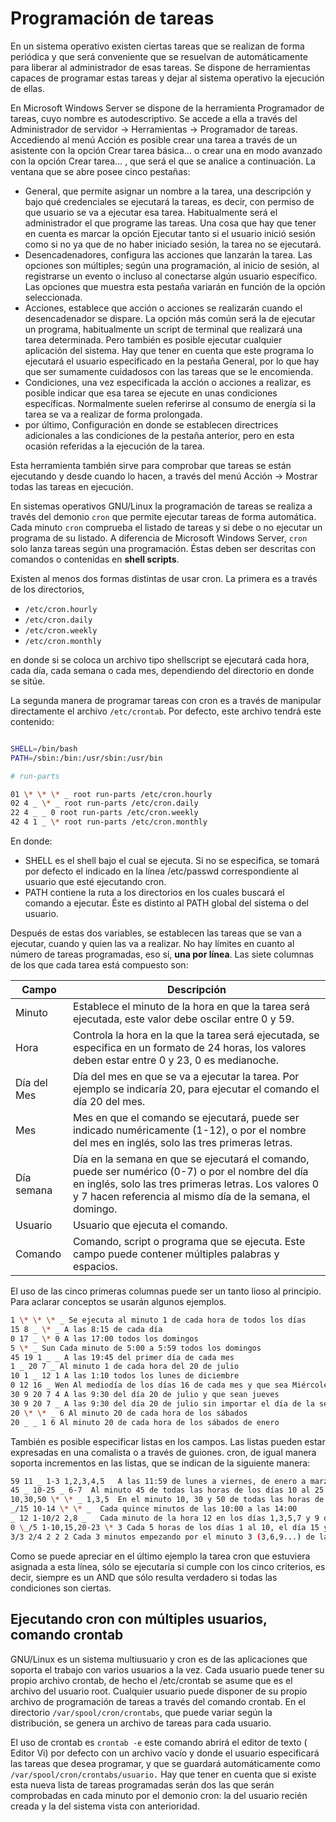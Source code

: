 # Programación de tareas

En un sistema operativo existen ciertas tareas que se realizan de forma periódica y que será conveniente que se resuelvan de automáticamente para liberar al administrador de esas tareas. Se dispone de herramientas capaces de programar estas tareas y dejar al sistema operativo la ejecución de ellas.

En Microsoft Windows Server se dispone de la herramienta Programador de tareas, cuyo nombre es autodescriptivo. Se accede a ella a través del <span class="menu">Administrador de servidor</span> → <span class="menu">Herramientas</span> → <span class="menu">Programador de tareas</span>. Accediendo al menú <span class="menu">Acción</span> es posible crear una tarea a través de un asistente con la opción <span class="menu">Crear tarea básica… </span> o crear una en modo avanzado con la opción <span class="menu">Crear tarea…</span> , que será el que se analice a continuación. La ventana que se abre posee cinco pestañas:

- <span class="menu">General</span>, que permite asignar un nombre a la tarea, una descripción y bajo qué credenciales se ejecutará la tareas, es decir, con permiso de que usuario se va a ejecutar esa tarea. Habitualmente será el administrador el que programe las tareas. Una cosa que hay que tener en cuenta es marcar la opción Ejecutar tanto si el usuario inició sesión como si no ya que de no haber iniciado sesión, la tarea no se ejecutará.
- <span class="menu">Desencadenadores</span>, configura las acciones que lanzarán la tarea. Las opciones son múltiples; según una programación, al inicio de sesión, al registrarse un evento o incluso al conectarse algún usuario específico. Las opciones que muestra esta pestaña variarán en función de la opción seleccionada.
- <span class="menu">Acciones</span>, establece que acción o acciones se realizarán cuando el desencadenador se dispare. La opción más común será la de ejecutar un programa, habitualmente un script de terminal que realizará una tarea determinada. Pero también es posible ejecutar cualquier aplicación del sistema. Hay que tener en cuenta que este programa lo ejecutará el usuario especificado en la pestaña General, por lo que hay que ser sumamente cuidadosos con las tareas que se le encomienda.
- <span class="menu">Condiciones</span>, una vez especificada la acción o acciones a realizar, es posible indicar que esa tarea se ejecute en unas condiciones específicas. Normalmente suelen referirse al consumo de energía si la tarea se va a realizar de forma prolongada.
- por último, <span class="menu">Configuración</span> en donde se establecen directrices adicionales a las condiciones de la pestaña anterior, pero en esta ocasión referidas a la ejecución de la tarea.

Esta herramienta también sirve para comprobar que tareas se están ejecutando y desde cuando lo hacen, a través del menú <span class="menu">Acción</span> → <span class="menu">Mostrar</span> todas las tareas en ejecución.

En sistemas operativos GNU/Linux la programación de tareas se realiza a través del demonio `cron` que permite ejecutar tareas de forma automática. Cada minuto `cron` comprueba el listado de tareas y si debe o no ejecutar un programa de su listado. A diferencia de Microsoft Windows Server, `cron` solo lanza tareas según una programación. Éstas deben ser descritas con comandos o contenidas en **shell scripts**.

Existen al menos dos formas distintas de usar cron. La primera es a través de los directorios,

- `/etc/cron.hourly`
- `/etc/cron.daily`
- `/etc/cron.weekly`
- `/etc/cron.monthly`

en donde si se coloca un archivo tipo shellscript se ejecutará cada hora, cada día, cada semana o cada mes, dependiendo del directorio en donde se sitúe.

La segunda manera de programar tareas con cron es a través de manipular directamente el archivo `/etc/crontab`. Por defecto, este archivo tendrá este contenido:

```bash title="Fichero de configuración de cron"

SHELL=/bin/bash
PATH=/sbin:/bin:/usr/sbin:/usr/bin

# run-parts

01 \* \* \* _ root run-parts /etc/cron.hourly
02 4 _ \* _ root run-parts /etc/cron.daily
22 4 _ _ 0 root run-parts /etc/cron.weekly
42 4 1 _ \* root run-parts /etc/cron.monthly

```

En donde:

- SHELL es el shell bajo el cual se ejecuta. Si no se especifica, se tomará por defecto el indicado en la línea /etc/passwd correspondiente al usuario que esté ejecutando cron.
- PATH contiene la ruta a los directorios en los cuales buscará el comando a ejecutar. Éste es distinto al PATH global del sistema o del usuario.

Después de estas dos variables, se establecen las tareas que se van a ejecutar, cuando y quien las va a realizar. No hay límites en cuanto al número de tareas programadas, eso sí, **una por línea**. Las siete columnas de los que cada tarea está compuesto son:

| Campo       | Descripción                                                                                                                                                                                                           |
| ----------- | --------------------------------------------------------------------------------------------------------------------------------------------------------------------------------------------------------------------- |
| Minuto      | Establece el minuto de la hora en que la tarea será ejecutada, este valor debe oscilar entre 0 y 59.                                                                                                                  |
| Hora        | Controla la hora en la que la tarea será ejecutada, se especifica en un formato de 24 horas, los valores deben estar entre 0 y 23, 0 es medianoche.                                                                   |
| Día del Mes | Día del mes en que se va a ejecutar la tarea. Por ejemplo se indicaría 20, para ejecutar el comando el día 20 del mes.                                                                                                |
| Mes         | Mes en que el comando se ejecutará, puede ser indicado numéricamente (1-12), o por el nombre del mes en inglés, solo las tres primeras letras.                                                                        |
| Día semana  | Día en la semana en que se ejecutará el comando, puede ser numérico (0-7) o por el nombre del día en inglés, solo las tres primeras letras. Los valores 0 y 7 hacen referencia al mismo día de la semana, el domingo. |
| Usuario     | Usuario que ejecuta el comando.                                                                                                                                                                                       |
| Comando     | Comando, script o programa que se ejecuta. Este campo puede contener múltiples palabras y espacios.                                                                                                                   |

El uso de las cinco primeras columnas puede ser un tanto lioso al principio. Para aclarar conceptos se usarán algunos ejemplos.

```bash title="Ejemplos de momentos de ejecución"
1 \* \* \* _ Se ejecuta al minuto 1 de cada hora de todos los días
15 8 _ \* _ A las 8:15 de cada día
0 17 _ \* 0 A las 17:00 todos los domingos
5 \* _ Sun Cada minuto de 5:00 a 5:59 todos los domingos
45 19 1 _ _ A las 19:45 del primer día de cada mes
1 _ 20 7 _ Al minuto 1 de cada hora del 20 de julio
10 1 _ 12 1 A las 1:10 todos los lunes de diciembre
0 12 16 _ Wen Al mediodía de los días 16 de cada mes y que sea Miércoles
30 9 20 7 4 A las 9:30 del día 20 de julio y que sean jueves
30 9 20 7 _ A las 9:30 del día 20 de julio sin importar el día de la semana
20 \* \* _ 6 Al minuto 20 de cada hora de los sábados
20 _ _ 1 6 Al minuto 20 de cada hora de los sábados de enero

```

También es posible especificar listas en los campos. Las listas pueden estar expresadas en una comalista o a través de guiones. cron, de igual manera soporta incrementos en las listas, que se indican de la siguiente manera:

```bash title="Ejemplos de momentos de ejecución"
59 11 _ 1-3 1,2,3,4,5   A las 11:59 de lunes a viernes, de enero a marzo
45 _ 10-25 _ 6-7  Al minuto 45 de todas las horas de los días 10 al 25 de todos los meses del día los sábados o domingos
10,30,50 \* \* _ 1,3,5  En el minuto 10, 30 y 50 de todas las horas de los días lunes, miércoles y viernes
_/15 10-14 \* \* _  Cada quince minutos de las 10:00 a las 14:00
_ 12 1-10/2 2,8 _   Cada minuto de la hora 12 en los días 1,3,5,7 y 9 de febrero y agosto. (el incremento en el tercer campo es de 2 y comienza a partir de 1)
0 \_/5 1-10,15,20-23 \* 3 Cada 5 horas de los días 1 al 10, el día 15 y del día 20 al 23 de cada mes y que el día sea miércoles
3/3 2/4 2 2 2 Cada 3 minutos empezando por el minuto 3 (3,6,9...) de las horas 2, 6, 10, 14, 18 y 22 (cada 4 horas empezando en la hora 2) del día 2 de febrero y que sea martes
```

Como se puede apreciar en el último ejemplo la tarea cron que estuviera asignada a esta línea, sólo se ejecutaría si cumple con los cinco criterios, es decir, siempre es un AND que sólo resulta verdadero si todas las condiciones son ciertas.

## Ejecutando cron con múltiples usuarios, comando crontab

GNU/Linux es un sistema multiusuario y cron es de las aplicaciones que soporta el trabajo con varios usuarios a la vez. Cada usuario puede tener su propio archivo crontab, de hecho el /etc/crontab se asume que es el archivo del usuario root. Cualquier usuario puede disponer de su propio archivo de programación de tareas a través del comando crontab. En el directorio `/var/spool/cron/crontabs`, que puede variar según la distribución, se genera un archivo de tareas para cada usuario.

El uso de crontab es `crontab -e` este comando abrirá el editor de texto ( Editor Vi) por defecto con un archivo vacío y donde el usuario especificará las tareas que desea programar, y que se guardará automáticamente como `/var/spool/cron/crontabs/usuario.` Hay que tener en cuenta que si existe esta nueva lista de tareas programadas serán dos las que serán comprobadas en cada minuto por el demonio cron: la del usuario recién creada y la del sistema vista con anterioridad.
